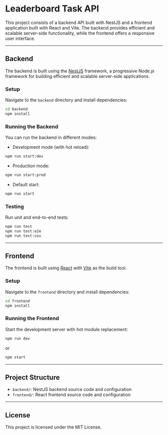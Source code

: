 # Leaderboard Task API

This project consists of a backend API built with NestJS and a frontend application built with React and Vite. The backend provides efficient and scalable server-side functionality, while the frontend offers a responsive user interface.

---

## Backend

The backend is built using the [NestJS](https://nestjs.com/) framework, a progressive Node.js framework for building efficient and scalable server-side applications.

### Setup

Navigate to the `backend` directory and install dependencies:

```bash
cd backend
npm install
```

### Running the Backend

You can run the backend in different modes:

- Development mode (with hot reload):

```bash
npm run start:dev
```

- Production mode:

```bash
npm run start:prod
```

- Default start:

```bash
npm run start
```

### Testing

Run unit and end-to-end tests:

```bash
npm run test
npm run test:e2e
npm run test:cov
```

---

## Frontend

The frontend is built using [React](https://reactjs.org/) with [Vite](https://vitejs.dev/) as the build tool.

### Setup

Navigate to the `frontend` directory and install dependencies:

```bash
cd frontend
npm install
```

### Running the Frontend

Start the development server with hot module replacement:

```bash
npm run dev
```

or

```bash
npm start
```

---

## Project Structure

- `backend/`: NestJS backend source code and configuration
- `frontend/`: React frontend source code and configuration

---

## License

This project is licensed under the MIT License.
